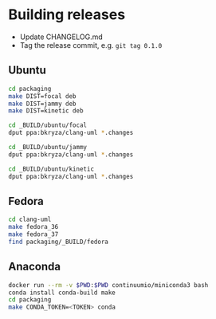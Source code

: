 # Building releases

* Update CHANGELOG.md
* Tag the release commit, e.g. ```git tag 0.1.0```

## Ubuntu

```bash
cd packaging
make DIST=focal deb
make DIST=jammy deb
make DIST=kinetic deb

cd _BUILD/ubuntu/focal
dput ppa:bkryza/clang-uml *.changes

cd _BUILD/ubuntu/jammy
dput ppa:bkryza/clang-uml *.changes

cd _BUILD/ubuntu/kinetic
dput ppa:bkryza/clang-uml *.changes

```

## Fedora

```bash
cd clang-uml
make fedora_36
make fedora_37
find packaging/_BUILD/fedora
```

## Anaconda

```bash
docker run --rm -v $PWD:$PWD continuumio/miniconda3 bash
conda install conda-build make
cd packaging
make CONDA_TOKEN=<TOKEN> conda
```